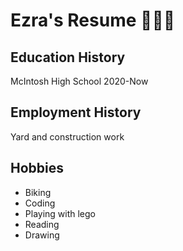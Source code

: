 # Ezra's Resume 🤯🤯😱

## Education History
McIntosh High School 2020-Now

## Employment History
Yard and construction work

## Hobbies
- Biking
- Coding
- Playing with lego
- Reading
- Drawing
